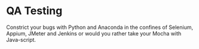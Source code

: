 # QA Testing
Constrict your bugs with Python and Anaconda in the confines of Selenium, Appium, JMeter and Jenkins
or would you rather take your Mocha with Java-script.

